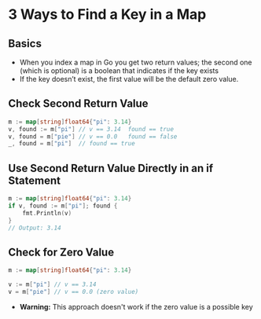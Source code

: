 # 3 Ways to Find a Key in a Map

## Basics

* When you index a map in Go you get two return values; the second one (which is optional) is a boolean that indicates if the key exists
* If the key doesn’t exist, the first value will be the default zero value.

## Check Second Return Value

```go
m := map[string]float64{"pi": 3.14}
v, found := m["pi"] // v == 3.14  found == true
v, found = m["pie"] // v == 0.0   found == false
_, found = m["pi"]  // found == true
```

## Use Second Return Value Directly in an if Statement

```go
m := map[string]float64{"pi": 3.14}
if v, found := m["pi"]; found {
    fmt.Println(v)
}
// Output: 3.14
```

## Check for Zero Value

```go
m := map[string]float64{"pi": 3.14}

v := m["pi"] // v == 3.14
v = m["pie"] // v == 0.0 (zero value)
```

* **Warning:** This approach doesn't work if the zero value is a possible key
